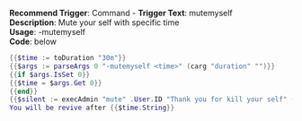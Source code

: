 **Recommend Trigger**: Command - **Trigger Text**: mutemyself\
**Description**: Mute your self with specific time\
**Usage**: -mutemyself <time>\
**Code**: below

```lua
{{$time := toDuration "30m"}}
{{$args := parseArgs 0 "-mutemyself <time>" (carg "duration" "")}}
{{if $args.IsSet 0}}
{{$time = $args.Get 0}}
{{end}}
{{$silent := execAdmin "mute" .User.ID "Thank you for kill your self" ($time.String) }}
You will be revive after {{$time.String}}
```
